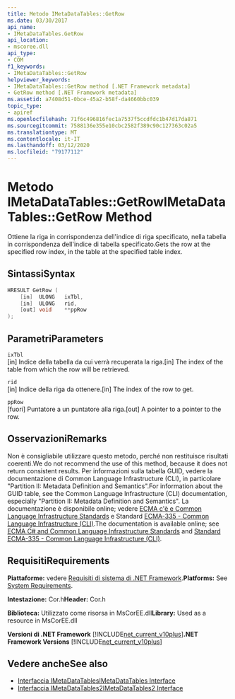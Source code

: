 ```yaml
---
title: Metodo IMetaDataTables::GetRow
ms.date: 03/30/2017
api_name:
- IMetaDataTables.GetRow
api_location:
- mscoree.dll
api_type:
- COM
f1_keywords:
- IMetaDataTables::GetRow
helpviewer_keywords:
- IMetaDataTables::GetRow method [.NET Framework metadata]
- GetRow method [.NET Framework metadata]
ms.assetid: a7408d51-0bce-45a2-b58f-da4660bbc039
topic_type:
- apiref
ms.openlocfilehash: 71f6c496816fec1a7537f5ccdfdc1b47d17da871
ms.sourcegitcommit: 7588136e355e10cbc2582f389c90c127363c02a5
ms.translationtype: MT
ms.contentlocale: it-IT
ms.lasthandoff: 03/12/2020
ms.locfileid: "79177112"
---
```

# <a name="imetadatatablesgetrow-method"></a><span data-ttu-id="226e2-102">Metodo IMetaDataTables::GetRow</span><span class="sxs-lookup"><span data-stu-id="226e2-102">IMetaDataTables::GetRow Method</span></span>
<span data-ttu-id="226e2-103">Ottiene la riga in corrispondenza dell'indice di riga specificato, nella tabella in corrispondenza dell'indice di tabella specificato.</span><span class="sxs-lookup"><span data-stu-id="226e2-103">Gets the row at the specified row index, in the table at the specified table index.</span></span>  
  
## <a name="syntax"></a><span data-ttu-id="226e2-104">Sintassi</span><span class="sxs-lookup"><span data-stu-id="226e2-104">Syntax</span></span>  
  
```cpp  
HRESULT GetRow (
    [in]  ULONG   ixTbl,  
    [in]  ULONG   rid,  
    [out] void    **ppRow  
);  
```  
  
## <a name="parameters"></a><span data-ttu-id="226e2-105">Parametri</span><span class="sxs-lookup"><span data-stu-id="226e2-105">Parameters</span></span>  
 `ixTbl`  
 <span data-ttu-id="226e2-106">[in] Indice della tabella da cui verrà recuperata la riga.</span><span class="sxs-lookup"><span data-stu-id="226e2-106">[in] The index of the table from which the row will be retrieved.</span></span>  
  
 `rid`  
 <span data-ttu-id="226e2-107">[in] Indice della riga da ottenere.</span><span class="sxs-lookup"><span data-stu-id="226e2-107">[in] The index of the row to get.</span></span>  
  
 `ppRow`  
 <span data-ttu-id="226e2-108">[fuori] Puntatore a un puntatore alla riga.</span><span class="sxs-lookup"><span data-stu-id="226e2-108">[out] A pointer to a pointer to the row.</span></span>  
  
## <a name="remarks"></a><span data-ttu-id="226e2-109">Osservazioni</span><span class="sxs-lookup"><span data-stu-id="226e2-109">Remarks</span></span>  

  <span data-ttu-id="226e2-110">Non è consigliabile utilizzare questo metodo, perché non restituisce risultati coerenti.</span><span class="sxs-lookup"><span data-stu-id="226e2-110">We do not recommend the use of this method, because it does not return consistent results.</span></span> <span data-ttu-id="226e2-111">Per informazioni sulla tabella GUID, vedere la documentazione di Common Language Infrastructure (CLI), in particolare "Partition II: Metadata Definition and Semantics".</span><span class="sxs-lookup"><span data-stu-id="226e2-111">For information about the GUID table, see the Common Language Infrastructure (CLI) documentation, especially "Partition II: Metadata Definition and Semantics".</span></span> <span data-ttu-id="226e2-112">La documentazione è disponibile online; vedere [ECMA c'è e Common Language Infrastructure Standards](../../../standard/components.md#applicable-standards) e Standard [ECMA-335 - Common Language Infrastructure (CLI)](http://www.ecma-international.org/publications/standards/Ecma-335.htm).</span><span class="sxs-lookup"><span data-stu-id="226e2-112">The documentation is available online; see [ECMA C# and Common Language Infrastructure Standards](../../../standard/components.md#applicable-standards) and [Standard ECMA-335 - Common Language Infrastructure (CLI)](http://www.ecma-international.org/publications/standards/Ecma-335.htm).</span></span>  
  
## <a name="requirements"></a><span data-ttu-id="226e2-113">Requisiti</span><span class="sxs-lookup"><span data-stu-id="226e2-113">Requirements</span></span>  
 <span data-ttu-id="226e2-114">**Piattaforme:** vedere [Requisiti di sistema di .NET Framework](../../../../docs/framework/get-started/system-requirements.md).</span><span class="sxs-lookup"><span data-stu-id="226e2-114">**Platforms:** See [System Requirements](../../../../docs/framework/get-started/system-requirements.md).</span></span>  
  
 <span data-ttu-id="226e2-115">**Intestazione:** Cor.h</span><span class="sxs-lookup"><span data-stu-id="226e2-115">**Header:** Cor.h</span></span>  
  
 <span data-ttu-id="226e2-116">**Biblioteca:** Utilizzato come risorsa in MsCorEE.dll</span><span class="sxs-lookup"><span data-stu-id="226e2-116">**Library:** Used as a resource in MsCorEE.dll</span></span>  
  
 <span data-ttu-id="226e2-117">**Versioni di .NET Framework**  [!INCLUDE[net_current_v10plus](../../../../includes/net-current-v10plus-md.md)]</span><span class="sxs-lookup"><span data-stu-id="226e2-117">**.NET Framework Versions**  [!INCLUDE[net_current_v10plus](../../../../includes/net-current-v10plus-md.md)]</span></span>  
  
## <a name="see-also"></a><span data-ttu-id="226e2-118">Vedere anche</span><span class="sxs-lookup"><span data-stu-id="226e2-118">See also</span></span>

- [<span data-ttu-id="226e2-119">Interfaccia IMetaDataTables</span><span class="sxs-lookup"><span data-stu-id="226e2-119">IMetaDataTables Interface</span></span>](../../../../docs/framework/unmanaged-api/metadata/imetadatatables-interface.md)
- [<span data-ttu-id="226e2-120">Interfaccia IMetaDataTables2</span><span class="sxs-lookup"><span data-stu-id="226e2-120">IMetaDataTables2 Interface</span></span>](../../../../docs/framework/unmanaged-api/metadata/imetadatatables2-interface.md)
